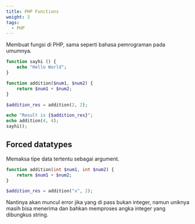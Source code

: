 ```yaml
---
title: PHP Functions
weight: 3
tags:
  - PHP
---
```


Membuat fungsi di PHP, sama seperti bahasa pemrograman pada umumnya.

```php
function sayhi () {
	echo "Hello World";
}

function addition($num1, $num2) {
	return $num1 + $num2;
}

$addition_res = addition(2, 2);

echo "Result is {$addition_res}";
echo addition(4, 4);
sayhi();
```

## Forced datatypes

Memaksa tipe data tertentu sebagai argument.

```php
function addition(int $num1, int $num2) {
	return $num1 + $num2;
}

$addition_res = addition("x", 2);
```

Nantinya akan muncul error jika yang di pass bukan integer, namun uniknya masih bisa menerima dan bahkan memproses angka integer yang dibungkus string.
